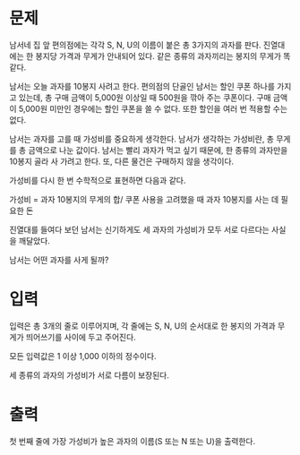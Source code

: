 # 문제
남서네 집 앞 편의점에는 각각 S, N, U의 이름이 붙은 총 3가지의 과자를 판다. 진열대에는 한 봉지당 가격과 무게가 안내되어 있다. 같은 종류의 과자끼리는 봉지의 무게가 똑같다.

남서는 오늘 과자를 10봉지 사려고 한다. 편의점의 단골인 남서는 할인 쿠폰 하나를 가지고 있는데, 총 구매 금액이 5,000원 이상일 때 500원을 깎아 주는 쿠폰이다. 구매 금액이 5,000원 미만인 경우에는 할인 쿠폰을 쓸 수 없다. 또한 할인을 여러 번 적용할 수는 없다.

남서는 과자를 고를 때 가성비를 중요하게 생각한다. 남서가 생각하는 가성비란, 총 무게를 총 금액으로 나눈 값이다. 남서는 빨리 과자가 먹고 싶기 때문에, 한 종류의 과자만을 10봉지 골라 사 가려고 한다. 또, 다른 물건은 구매하지 않을 생각이다.

가성비를 다시 한 번 수학적으로 표현하면 다음과 같다.

가성비 = 
과자 10봉지의 무게의 합/
쿠폰 사용을 고려했을 때 과자 10봉지를 사는 데 필요한 돈

진열대를 들여다 보던 남서는 신기하게도 세 과자의 가성비가 모두 서로 다르다는 사실을 깨달았다.

남서는 어떤 과자를 사게 될까?

# 입력
입력은 총 3개의 줄로 이루어지며, 각 줄에는 S, N, U의 순서대로 한 봉지의 가격과 무게가 띄어쓰기를 사이에 두고 주어진다.

모든 입력값은 1 이상 1,000 이하의 정수이다.

세 종류의 과자의 가성비가 서로 다름이 보장된다.

# 출력
첫 번째 줄에 가장 가성비가 높은 과자의 이름(S 또는 N 또는 U)을 출력한다.